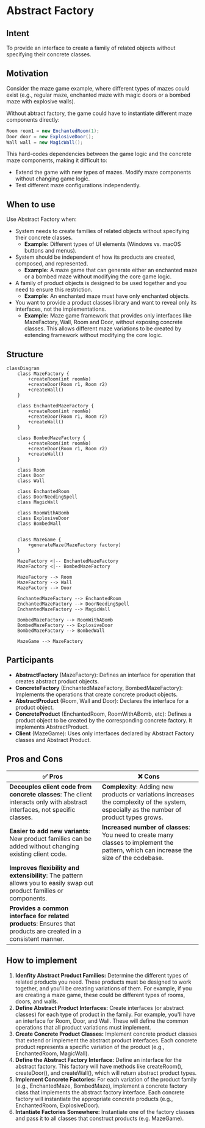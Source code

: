 # Abstract Factory

## Intent
To provide an interface to create a family of related objects without specifying their concrete classes.

## Motivation
Consider the maze game example, where different types of mazes could exist (e.g., regular maze, enchanted maze with magic doors or a bombed maze with explosive walls).

Without abtract factory, the game could have to instantiate different maze components directly:
```java
Room room1 = new EnchantedRoom(1);
Door door = new ExplosiveDoor();
Wall wall = new MagicWall();
```
This hard-codes dependencies between the game logic and the concrete maze components, making it difficult to:
* Extend the game with new types of mazes.
Modify maze components without changing game logic.
* Test different maze configurations independently.

## When to use
Use Abstract Factory when:

* System needs to create families of related objects without specifying their concrete classes.
  * **Example:** Different types of UI elements (Windows vs. macOS buttons and menus).
* System should be independent of how its products are created, composed, and represented.
  * **Example:** A maze game that can generate either an enchanted maze or a bombed maze without modifying the core game logic.
* A family of product objects is designed to be used together and you need to ensure this restriction.
  * **Example:** An enchanted maze must have only enchanted objects.
* You want to provide a product classes library and want to reveal only its interfaces, not the implementations.
  * **Example:** Maze game framework that provides only interfaces like MazeFactory, Wall, Room and Door, without exposing concrete classes. This allows different maze variations to be created by extending framework without modifying the core logic.

## Structure

```mermaid
classDiagram
    class MazeFactory {
        +createRoom(int roomNo)
        +createDoor(Room r1, Room r2)
        +createWall()
    }

    class EnchantedMazeFactory {
        +createRoom(int roomNo)
        +createDoor(Room r1, Room r2)
        +createWall()
    }

    class BombedMazeFactory {
        +createRoom(int roomNo)
        +createDoor(Room r1, Room r2)
        +createWall()
    }

    class Room
    class Door
    class Wall

    class EnchantedRoom
    class DoorNeedingSpell
    class MagicWall

    class RoomWithABomb
    class ExplosiveDoor
    class BombedWall
    

    class MazeGame {
        +generateMaze(MazeFactory factory)
    }

    MazeFactory <|-- EnchantedMazeFactory
    MazeFactory <|-- BombedMazeFactory

    MazeFactory --> Room
    MazeFactory --> Wall
    MazeFactory --> Door

    EnchantedMazeFactory --> EnchantedRoom
    EnchantedMazeFactory --> DoorNeedingSpell
    EnchantedMazeFactory --> MagicWall

    BombedMazeFactory --> RoomWithABomb
    BombedMazeFactory --> ExplosiveDoor
    BombedMazeFactory --> BombedWall

    MazeGame --> MazeFactory
```

## Participants
* **AbstractFactory** (MazeFactory): Defines an interface for operation that creates abstract product objects.
* **ConcreteFactory** (EnchantedMazeFactory, BombedMazeFactory): Implements the operations that create concrete product objects.
* **AbstractProduct** (Room, Wall and Door): Declares the interface for a product object.
* **ConcreteProduct** (EnchantedRoom, RoomWithABomb, etc): Defines a product object to be created by the corresponding concrete factory. It implements AbstractProduct.
* **Client** (MazeGame): Uses only interfaces declared by Abstract Factory classes and Abstract Product.

## Pros and Cons
| **✅ Pros**                                      | **❌ Cons**                                      |
|------------------------------------------------|-----------------------------------------------|
| **Decouples client code from concrete classes**: The client interacts only with abstract interfaces, not specific classes. | **Complexity**: Adding new products or variations increases the complexity of the system, especially as the number of product types grows. |
| **Easier to add new variants**: New product families can be added without changing existing client code. | **Increased number of classes**: You need to create many classes to implement the pattern, which can increase the size of the codebase. |
| **Improves flexibility and extensibility**: The pattern allows you to easily swap out product families or components. | |
| **Provides a common interface for related products**: Ensures that products are created in a consistent manner. | |

## How to implement
  1. **Idenfity Abstract Product Families:** Determine the different types of related products you need. These products must be designed to work together, and you'll be creating variations of them. For example, if you are creating a maze game, these could be different types of rooms, doors, and walls.
  2. **Define Abstract Product Interfaces:** Create interfaces (or abstract classes) for each type of product in the family. For example, you'll have an interface for Room, Door, and Wall. These will define the common operations that all product variations must implement.
  3. **Create Concrete Product Classes:** Implement concrete product classes that extend or implement the abstract product interfaces. Each concrete product represents a specific variation of the product (e.g., EnchantedRoom, MagicWall).
  4. **Define the Abstract Factory Interface:** Define an interface for the abstract factory. This factory will have methods like createRoom(), createDoor(), and createWall(), which will return abstract product types.
  5. **Implement Concrete Factories:** For each variation of the product family (e.g., EnchantedMaze, BombedMaze), implement a concrete factory class that implements the abstract factory interface. Each concrete factory will instantiate the appropriate concrete products (e.g., EnchantedRoom, ExplosiveDoor).
  6. **Intantiate Factories Somewhere:** Instantiate one of the factory classes and pass it to all classes that construct products (e.g. MazeGame).
